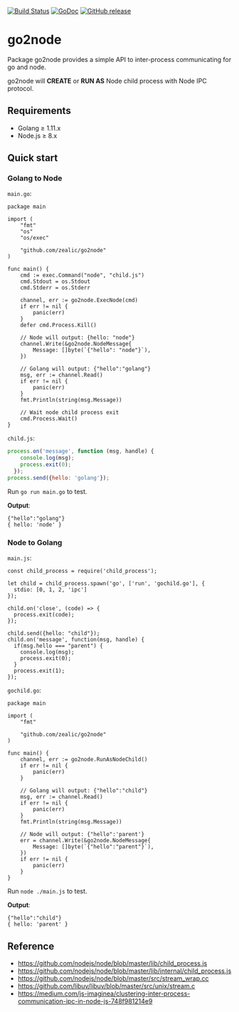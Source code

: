 [![Build Status][travis-image]][travis-url]
[![GoDoc][godoc-image]][godoc-url]
[![GitHub release][release-image]][release-url]

# go2node

Package go2node provides a simple API to inter-process communicating for go and node.

go2node will **CREATE** or **RUN AS** Node child process with Node IPC protocol.


## Requirements

* Golang ≥ 1.11.x
* Node.js ≥ 8.x


## Quick start

### Golang to Node

`main.go`:

```golang
package main

import (
	"fmt"
	"os"
	"os/exec"

	"github.com/zealic/go2node"
)

func main() {
	cmd := exec.Command("node", "child.js")
	cmd.Stdout = os.Stdout
	cmd.Stderr = os.Stderr

	channel, err := go2node.ExecNode(cmd)
	if err != nil {
		panic(err)
	}
	defer cmd.Process.Kill()

	// Node will output: {hello: "node"}
	channel.Write(&go2node.NodeMessage{
		Message: []byte(`{"hello": "node"}`),
	})

	// Golang will output: {"hello":"golang"}
	msg, err := channel.Read()
	if err != nil {
		panic(err)
	}
	fmt.Println(string(msg.Message))

	// Wait node child process exit
	cmd.Process.Wait()
}
```

`child.js`:

```js
process.on('message', function (msg, handle) {
    console.log(msg);
    process.exit(0);
  });
process.send({hello: 'golang'});
```

Run `go run main.go` to test.

**Output**:

```
{"hello":"golang"}
{ hello: 'node' }
```

### Node to Golang

`main.js`:

```node
const child_process = require('child_process');

let child = child_process.spawn('go', ['run', 'gochild.go'], {
  stdio: [0, 1, 2, 'ipc']
});

child.on('close', (code) => {
  process.exit(code);
});

child.send({hello: "child"});
child.on('message', function(msg, handle) {
  if(msg.hello === "parent") {
    console.log(msg);
    process.exit(0);
  }
  process.exit(1);
});
```

`gochild.go`:

```golang
package main

import (
	"fmt"

	"github.com/zealic/go2node"
)

func main() {
	channel, err := go2node.RunAsNodeChild()
	if err != nil {
		panic(err)
	}

	// Golang will output: {"hello":"child"}
	msg, err := channel.Read()
	if err != nil {
		panic(err)
	}
	fmt.Println(string(msg.Message))

	// Node will output: {"hello":'parent'}
	err = channel.Write(&go2node.NodeMessage{
		Message: []byte(`{"hello":"parent"}`),
	})
	if err != nil {
		panic(err)
	}
}
```

Run `node ./main.js` to test.

**Output**:

```
{"hello":"child"}
{ hello: 'parent' }
```


## Reference

* https://github.com/nodejs/node/blob/master/lib/child_process.js
* https://github.com/nodejs/node/blob/master/lib/internal/child_process.js
* https://github.com/nodejs/node/blob/master/src/stream_wrap.cc
* https://github.com/libuv/libuv/blob/master/src/unix/stream.c
* https://medium.com/js-imaginea/clustering-inter-process-communication-ipc-in-node-js-748f981214e9

[travis-image]:  https://travis-ci.org/zealic/go2node.svg
[travis-url]:    https://travis-ci.org/zealic/go2node
[godoc-image]:   https://godoc.org/github.com/zealic/go2node?status.svg
[godoc-url]:     https://godoc.org/github.com/zealic/go2node
[release-image]: https://img.shields.io/github/release/zealic/go2node.svg
[release-url]:   https://github.com/zealic/go2node/releases/latest

